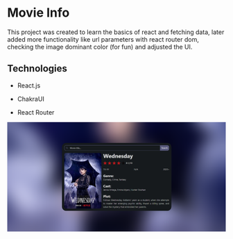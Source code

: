 # Movie Info

This project was created to learn the basics of react and fetching data, later added more functionality like url parameters with react router dom, checking the image dominant color (for fun) and adjusted the UI.

## Technologies

- React.js

- ChakraUI

- React Router


![alt text](https://raw.githubusercontent.com/F3azy/portfolio/main/src/assets/movieInfo.png)